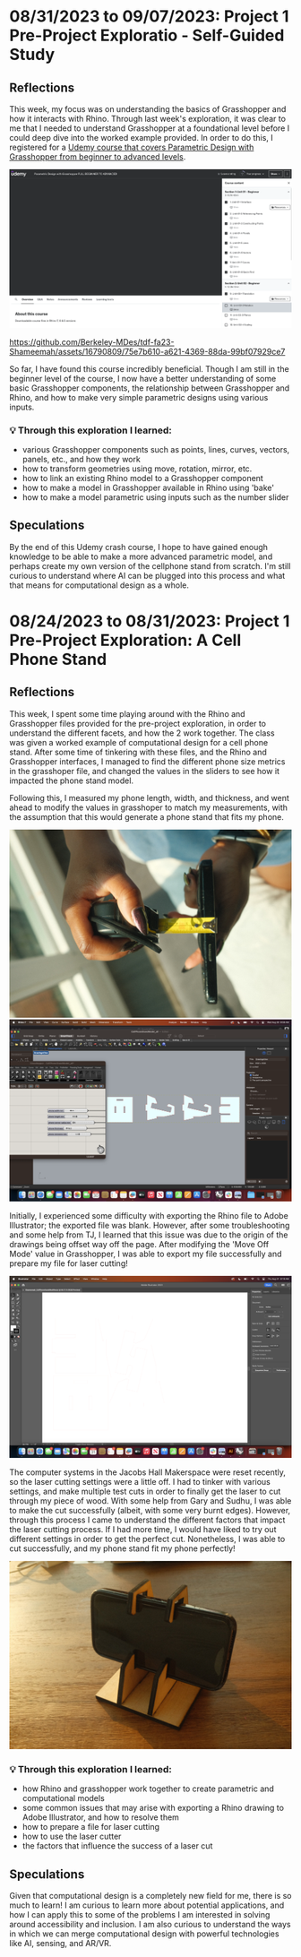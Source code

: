 # 08/31/2023 to 09/07/2023: Project 1 Pre-Project Exploratio - Self-Guided Study
## Reflections ##

This week, my focus was on understanding the basics of Grasshopper and how it interacts with Rhino. Through last week's exploration, it was clear to me that I needed to understand Grasshopper at a foundational level before I could deep dive into the worked example provided. In order to do this, I registered for a [Udemy course that covers Parametric Design with Grasshopper from beginner to advanced levels](https://www.udemy.com/course/parametric-design-with-grasshopper-full-beginner-to-advanced/). 

<img alt="Screenshot of Udemy Learning Dashboard" src="https://github.com/Berkeley-MDes/tdf-fa23-Shameemah/blob/main/weekly-reports/2023_09_07/udemy_course.png">

https://github.com/Berkeley-MDes/tdf-fa23-Shameemah/assets/16790809/75e7b610-a621-4369-88da-99bf07929ce7

So far, I have found this course incredibly beneficial. Though I am still in the beginner level of the course, I now have a better understanding of some basic Grasshopper components, the relationship between Grasshopper and Rhino, and how to make very simple parametric designs using various inputs. 

### 💡 Through this exploration I learned: ###
- various Grasshopper components such as points, lines, curves, vectors, panels, etc., and how they work
- how to transform geometries using move, rotation, mirror, etc.
- how to link an existing Rhino model to a Grasshopper component
- how to make a model in Grasshopper available in Rhino using 'bake'
- how to make a model parametric using inputs such as the number slider 

## Speculations ##

By the end of this Udemy crash course, I hope to have gained enough knowledge to be able to make a more advanced parametric model, and perhaps create my own version of the cellphone stand from scratch. I'm still curious to understand where AI can be plugged into this process and what that means for computational design as a whole. 

# 08/24/2023 to 08/31/2023: Project 1 Pre-Project Exploration: A Cell Phone Stand
## Reflections ##

This week, I spent some time playing around with the Rhino and Grasshopper files provided for the pre-project exploration, in order to understand the different facets, and how the 2 work together. The class was given a worked example of computational design for a cell phone stand. After some time of tinkering with these files, and the Rhino and Grasshopper interfaces, I managed to find the different phone size metrics in the grasshoper file, and changed the values in the sliders to see how it impacted the phone stand model. 

Following this, I measured my phone length, width, and thickness, and went ahead to modify the values in grasshoper to match my measurements, with the assumption that this would generate a phone stand that fits my phone. 

<img alt="Photo of me measuring the thickness of my iPhone 13 pro" src="https://github.com/Berkeley-MDes/tdf-fa23-Shameemah/blob/main/weekly-reports/2023_08_31/phonethickness.JPG">
<img alt="Screenshot of Grasshopper with modified phone metrics" src="https://github.com/Berkeley-MDes/tdf-fa23-Shameemah/blob/main/weekly-reports/2023_08_31/adjustingmetricsrhino.png">

Initially, I experienced some difficulty with exporting the Rhino file to Adobe Illustrator; the exported file was blank. However, after some troubleshooting and some help from TJ, I learned that this issue was due to the origin of the drawings being offset way off the page. After modifying the 'Move Off Mode' value in Grasshopper, I was able to export my file successfully and prepare my file for laser cutting! 

<img alt="Adobe illustrator file with phone stand 2d drawings" src="https://github.com/Berkeley-MDes/tdf-fa23-Shameemah/blob/main/weekly-reports/2023_08_31/illustratorfile.png">

The computer systems in the Jacobs Hall Makerspace were reset recently, so the laser cutting settings were a little off. I had to tinker with various settings, and make multiple test cuts in order to finally get the laser to cut through my piece of wood. With some help from Gary and Sudhu, I was able to make the cut successfully (albeit, with some very burnt edges). However, through this process I came to understand the different factors that impact the laser cutting process. If I had more time, I would have liked to try out different settings in order to get the perfect cut. Nonetheless, I was able to cut successfully, and my phone stand fit my phone perfectly! 

<img alt="Laser cut wooden phone stand wth iPhone 13 pro placed in the phone stand" src="https://github.com/Berkeley-MDes/tdf-fa23-Shameemah/blob/main/weekly-reports/2023_08_31/phonestand.JPG">

### 💡 Through this exploration I learned: ###
- how Rhino and grasshopper work together to create parametric and computational models
- some common issues that may arise with exporting a Rhino drawing to Adobe Illustrator, and how to resolve them
- how to prepare a file for laser cutting
- how to use the laser cutter
- the factors that influence the success of a laser cut

## Speculations ##

Given that computational design is a completely new field for me, there is so much to learn! I am curious to learn more about potential applications, and how I can apply this to some of the problems I am interested in solving around accessibility and inclusion. I am also curious to understand the ways in which we can merge computational design with powerful technologies like AI, sensing, and AR/VR.



